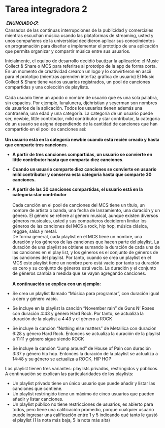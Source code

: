 # Tarea integradora 2
![]()
***ENUNCIADO📋:***<br>
Cansados de las continuas interrupciones de la publicidad y comerciales mientras escuchan música usando las plataformas de streaming, usted y unos compañeros de la universidad decidieron aplicar sus conocimientos en programación para diseñar e implementar el prototipo de una aplicación que permita organizar y compartir música entre sus usuarios.<br>

Inicialmente, el equipo de desarrollo decidió bautizar la aplicación: el Music Collect & Share o MCS para referirse al prototipo de la app de forma corta. En un momento de creatividad crearon un logo y lo convirtieron en ascii para el prototipo (mientras aprenden interfaz gráfica de usuario)
El Music Collect & Share tiene varios usuarios registrados, un pool de canciones compartidas y una colección de playlists.<br><br>  Cada usuario tiene un apodo o nombre de usuario que es una sola palabra, sin espacios.  Por ejemplo, lunalunera, djchristian y seyerman son nombres de usuarios de la aplicación. Todos los usuarios tienen además una contraseña, una edad y una categoría.  La categoría de un usuario  puede ser, newbie, little contributor, mild contributor y star contributor, la categoría de un usuario  se asigna dependiendo de la cantidad de canciones que han compartido en el pool de canciones así:<br><br>
<b>Un usuario está en la categoría newbie cuando está recién creado y hasta que comparte tres canciones. <br>
* A partir de tres canciones compartidas, un usuario se convierte en  little contributor hasta que comparta diez canciones.<br>
* Cuando un usuario comparte diez canciones se convierte en usuario mild contributor  y conserva esta categoría hasta que comparte 30 canciones.<br>
* A partir de las 30 canciones compartidas, el usuario está en la categoría star contributor</b><br><br>
Cada canción en el pool de canciones del MCS tiene un título, un nombre de artista o banda, una fecha de lanzamiento, una duración y un género. El género se refiere al género musical, aunque existen diversos  géneros musicales, usted y sus compañeros decidieron limitar los géneros de las canciones del MCS a rock, hip hop, música clásica, reggae, salsa y metal.  <br>
De forma general,  cada playlist en el MCS tiene un nombre, una duración y los géneros de las canciones que hacen parte del playlist. La duración de una playlist se obtiene sumando la duración de cada una de las canciones en el play list, y los géneros es el conjunto de géneros de las canciones del playlist.  Por tanto, cuando se crea un playlist en el MCS este playlist tiene un nombre pero está vacío por tanto su duración es cero y su conjunto de géneros está vacío.  La duración y el conjunto de géneros cambia a medida que se vayan agregando canciones.<br>  
<b>A continuación se explica con un ejemplo:</b><br>

* Se crea un playlist llamado “Música para programar”, con  duración igual a cero y género vacío.<br>
* Se incluye en la playlist la canción “November rain” de Guns N’ Roses con duración 4:43 y género Hard Rock.  Por tanto, se actualiza la duración de la playlist a 4:43 y el género a ROCK<br>
* Se incluye la canción “Nothing else matters” de Metallica con duración 6:28 y género Hard Rock. Entonces se actualiza la duración de la playlist a 11:11 y género sigue siendo ROCK<br>
* Se incluye la canción “Jump around” de House of Pain con duración 3:37 y género hip hop.  Entonces la duración de la playlist se actualiza a  14:48 y su género se actualiza a ROCK, HIP HOP<br>

Los playlist tienen tres variantes: playlists privados, restringidos y públicos. A continuación se explican las particularidades de los playlists:<br>
* Un playlist privado tiene un único usuario que puede añadir y listar las canciones que contiene.<br>
* Un playlist restringido tiene un máximo de cinco usuarios que pueden añadir y listar canciones.<br>
* Un playlist público no tiene restricciones de usuarios, es abierto para todos, pero tiene una calificación promedio, porque cualquier usuario puede ingresar una calificación entre 1  y 5 indicando qué tanto le gustó el playlist (1 la nota más baja, 5 la nota más alta)<br>
